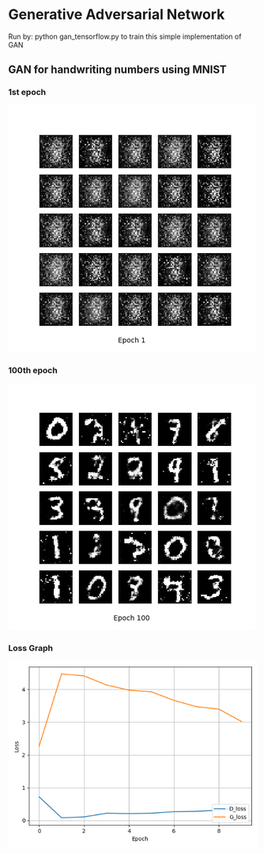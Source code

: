 # Generative Adversarial Network

Run by: python gan_tensorflow.py  to train this simple implementation of GAN

## GAN for handwriting numbers using MNIST

### 1st epoch 

![first epoch](MNIST_GAN_results/results/1.png)


### 100th epoch 

![100th epoch](MNIST_GAN_results/results/100.png)

### Loss Graph

![Loss func graph](MNIST_GAN_results/MNIST_GAN_train_hist.png)

